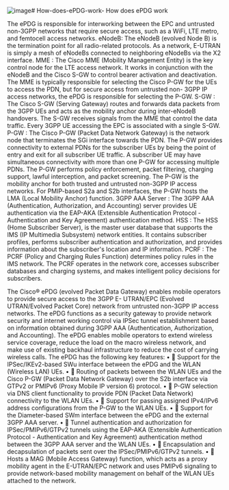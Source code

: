 ![image](https://github.com/user-attachments/assets/9fbc2e32-1cf9-46dd-9816-538d24d71e88)# How-does-ePDG-work-
How does ePDG work

The ePDG is responsible for interworking between the EPC and untrusted non-3GPP networks that require secure access, such as a WiFi, LTE metro, and femtocell access networks. 
eNodeB: The eNodeB (evolved Node B) is the termination point for all radio-related protocols. As a network, E-UTRAN is simply a mesh of eNodeBs connected to neighboring eNodeBs via the X2 interface. 
MME : The Cisco MME (Mobility Management Entity) is the key control node for the LTE access network. It works in conjunction with the eNodeB and the Cisco S-GW to control bearer activation and deactivation. The MME is typically responsible for selecting the Cisco P-GW for the UEs to access the PDN, but for secure access from untrusted non- 3GPP IP access networks, the ePDG is responsible for selecting the P-GW.
S-GW : The Cisco S-GW (Serving Gateway) routes and forwards data packets from the 3GPP UEs and acts as the mobility anchor during inter-eNodeB handovers. The S-GW receives signals from the MME that control the data traffic. Every 3GPP UE accessing the EPC is associated with a single S-GW. 
P-GW : The Cisco P-GW (Packet Data Network Gateway) is the network node that terminates the SGi interface towards the PDN. The P-GW provides connectivity to external PDNs for the subscriber UEs by being the point of entry and exit for all subscriber UE traffic. A subscriber UE may have simultaneous connectivity with more than one P-GW for accessing multiple PDNs. The P-GW performs policy enforcement, packet filtering, charging support, lawful interception, and packet screening. The P-GW is the mobility anchor for both trusted and untrusted non-3GPP IP access networks. For PMIP-based S2a and S2b interfaces, the P-GW hosts the LMA (Local Mobility Anchor) function. 
3GPP AAA Server : The 3GPP AAA (Authentication, Authorization, and Accounting) server provides UE authentication via the EAP-AKA (Extensible Authentication Protocol - Authentication and Key Agreement) authentication method. 
HSS : The HSS (Home Subscriber Server), is the master user database that supports the IMS (IP Multimedia Subsystem) network entities. It contains subscriber profiles, performs subscriber authentication and authorization, and provides information about the subscriber's location and IP information. 
PCRF : The PCRF (Policy and Charging Rules Function) determines policy rules in the IMS network. The PCRF operates in the network core, accesses subscriber databases and charging systems, and makes intelligent policy decisions for subscribers. 


The Cisco® ePDG (evolved Packet Data Gateway) enables mobile operators to provide secure access to the 3GPP E- UTRAN/EPC (Evolved UTRAN/Evolved Packet Core) network from untrusted non-3GPP IP access networks. The ePDG functions as a security gateway to provide network security and internet working control via IPSec tunnel establishment based on information obtained during 3GPP AAA (Authentication, Authorization, and Accounting). The ePDG enables mobile operators to extend wireless service coverage, reduce the load on the macro wireless network, and make use of existing backhaul infrastructure to reduce the cost of carrying wireless calls. 
The ePDG has the following key features: 
	•   Support for the IPSec/IKEv2-based SWu interface between the ePDG and the WLAN (Wireless LAN) UEs. 
	•   Routing of packets between the WLAN UEs and the Cisco P-GW (Packet Data Network Gateway) over the S2b interface via GTPv2 or PMIPv6 (Proxy Mobile IP version 6) protocol. 
	•   P-GW selection via DNS client functionality to provide PDN (Packet Data Network) connectivity to the WLAN UEs. 
	•   Support for passing assigned IPv4/IPv6 address configurations from the P-GW to the WLAN UEs. 
	•   Support for the Diameter-based SWm interface between the ePDG and the external 3GPP AAA server. 
	•   Tunnel authentication and authorization for IPSec/PMIPv6/GTPv2 tunnels using the EAP-AKA (Extensible Authentication Protocol - Authentication and Key Agreement) authentication method between the 3GPP AAA server and the WLAN UEs. 
	•   Encapsulation and decapsulation of packets sent over the IPSec/PMIPv6/GTPv2 tunnels. 
	•   Hosts a MAG (Mobile Access Gateway) function, which acts as a proxy mobility agent in the E-UTRAN/EPC network and uses PMIPv6 signaling to provide network-based mobility management on behalf of the WLAN UEs attached to the network. 



